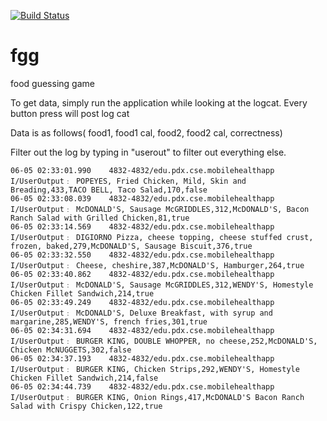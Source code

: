 [![Build Status](https://travis-ci.org/khaosans/fgg.svg?branch=test_cases)](https://travis-ci.org/khaosans/fgg)

# fgg
food guessing game

To get data, simply run the application while looking at the logcat. Every button press will post log cat

Data is as follows( food1, food1 cal, food2, food2 cal, correctness)

Filter out the log by typing in "userout" to filter out everything else.

```
06-05 02:33:01.990    4832-4832/edu.pdx.cse.mobilehealthapp I/UserOutput﹕ POPEYES, Fried Chicken, Mild, Skin and Breading,433,TACO BELL, Taco Salad,170,false
06-05 02:33:08.039    4832-4832/edu.pdx.cse.mobilehealthapp I/UserOutput﹕ McDONALD'S, Sausage McGRIDDLES,312,McDONALD'S, Bacon Ranch Salad with Grilled Chicken,81,true
06-05 02:33:14.569    4832-4832/edu.pdx.cse.mobilehealthapp I/UserOutput﹕ DIGIORNO Pizza, cheese topping, cheese stuffed crust, frozen, baked,279,McDONALD'S, Sausage Biscuit,376,true
06-05 02:33:32.550    4832-4832/edu.pdx.cse.mobilehealthapp I/UserOutput﹕ Cheese, cheshire,387,McDONALD'S, Hamburger,264,true
06-05 02:33:40.862    4832-4832/edu.pdx.cse.mobilehealthapp I/UserOutput﹕ McDONALD'S, Sausage McGRIDDLES,312,WENDY'S, Homestyle Chicken Fillet Sandwich,214,true
06-05 02:33:49.249    4832-4832/edu.pdx.cse.mobilehealthapp I/UserOutput﹕ McDONALD'S, Deluxe Breakfast, with syrup and margarine,285,WENDY'S, french fries,301,true
06-05 02:34:31.694    4832-4832/edu.pdx.cse.mobilehealthapp I/UserOutput﹕ BURGER KING, DOUBLE WHOPPER, no cheese,252,McDONALD'S, Chicken McNUGGETS,302,false
06-05 02:34:37.193    4832-4832/edu.pdx.cse.mobilehealthapp I/UserOutput﹕ BURGER KING, Chicken Strips,292,WENDY'S, Homestyle Chicken Fillet Sandwich,214,false
06-05 02:34:44.739    4832-4832/edu.pdx.cse.mobilehealthapp I/UserOutput﹕ BURGER KING, Onion Rings,417,McDONALD'S Bacon Ranch Salad with Crispy Chicken,122,true
```



